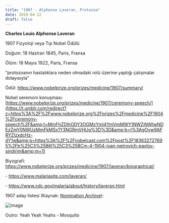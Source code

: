 ```yaml
---
title: "1907 - Alphonse Laveran, Protozoa"
date: 2019-04-22
draft: false
---
```


**Charles Louis Alphonse Laveran**

1907 Fizyoloji veya Tıp Nobel Ödülü 

Doğum: 18 Haziran 1845, Paris, Fransa

Ölüm: 18 Mayıs 1922, Paris, Fransa

“protozoanın hastalıklara neden olmadaki rolü üzerine yaptığı çalışmalar dolayısıyla”

Ödül: <https://www.nobelprize.org/prizes/medicine/1907/summary/>

Nobel seremoni konuşması: [https://www.nobelprize.org/prizes/medicine/1907/ceremony-speech/](https://t.umblr.com/redirect?z=https%3A%2F%2Fwww.nobelprize.org%2Fprizes%2Fmedicine%2F1904%2Fceremony-speech%2F&amp;t=MmFhZDlhODY3OGMzYmI4YmVmMWY1NWZjNWIwNDEzZmY0NWUzMmFkMSx1Y3NGRmVHUg%3D%3D&amp;b=t%3AgOvw9AFRYZIzxdcHz-dY1w&amp;p=https%3A%2F%2Fnobelcast.com%2Fpost%2F183632727695%2Fb%25C3%25B6l%25C3%25BCm-4-1904-ivan-petrovich-pavlov-sindirim&amp;m=1)

Biyografi: <https://www.nobelprize.org/prizes/medicine/1907/laveran/biographical/>

\- <https://www.malariasite.com/laveran/>

\- <https://www.cdc.gov/malaria/about/history/laveran.html>

1907 aday listesi (Kaynak: [Nomination Archive](https://t.umblr.com/redirect?z=https%3A%2F%2Fwww.nobelprize.org%2Fnomination%2Fredirector%2F%3Fredir%3Darchive%2F&amp;t=MmQ2YmUyZDY1YmQxNjNmZjM2Njg4OGE1NGE1ZGY0NDgzZjdmYzY3MixPVkkzb2Rpcw%3D%3D&amp;b=t%3AgOvw9AFRYZIzxdcHz-dY1w&amp;p=https%3A%2F%2Fnobelcast.com%2Fpost%2F183091831580%2Fb%C3%B6l%C3%BCm-1-1901-emil-adolf-von-behring-difteri&amp;m=1)):

![image](https://64.media.tumblr.com/8637a1a9f9bfa43ec689ee04a47a3790/533cf5540e62cd91-99/s1280x1920/6325ca9f7b7d5d52195d82b1c56dfcd7ef680a90.png)

Outro: Yeah Yeah Yeahs - Mosquito